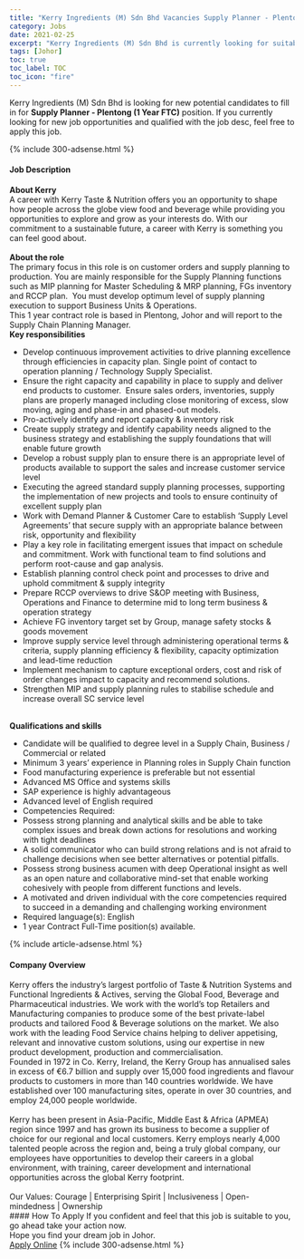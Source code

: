 ```yaml
---
title: "Kerry Ingredients (M) Sdn Bhd Vacancies Supply Planner - Plentong  (1 Year FTC)" 
category: Jobs 
date: 2021-02-25 
excerpt: "Kerry Ingredients (M) Sdn Bhd is currently looking for suitable person to fill in the Supply Planner - Plentong  (1 Year FTC) which based in Johor" 
tags: [Johor] 
toc: true 
toc_label: TOC 
toc_icon: "fire" 
--- 
```


<p>Kerry Ingredients (M) Sdn Bhd is looking for new potential candidates to fill in for <b>Supply Planner - Plentong  (1 Year FTC)</b> position. If you currently looking for new job opportunities and qualified with the job desc, feel free to apply this job.
</p>{% include 300-adsense.html %} 
<div><div><h4>Job Description</h4></div><div><div><span><div><div><div><strong>About Kerry</strong><br>A career with Kerry Taste &amp; Nutrition offers you an opportunity to shape how people across the globe view food and beverage while providing you opportunities to explore and grow as your interests do. With our commitment to a sustainable future, a career with Kerry is something you can feel good about.</div><div><br><strong>About the role</strong><br>The primary focus in this role is on customer orders and supply planning to production. You are mainly responsible for the Supply Planning functions such as MIP planning for Master Scheduling &amp; MRP planning, FGs inventory and RCCP plan.&#160; You must develop optimum level of supply planning execution to support Business Units &amp; Operations.</div><div>This 1 year contract role is based in Plentong, Johor and will report to the Supply Chain Planning Manager.</div><strong>Key responsibilities</strong><ul><li>Develop continuous improvement activities to drive planning excellence through efficiencies in capacity plan. Single point of contact to operation planning / Technology Supply Specialist.</li><li>Ensure the right capacity and capability in place to supply and deliver end products to customer.&#160; Ensure sales orders, inventories, supply plans are properly managed including close monitoring of excess, slow moving, aging and phase-in and phased-out models.</li><li>Pro-actively identify and report capacity &amp; inventory risk</li><li>Create supply strategy and identify capability needs aligned to the business strategy and establishing the supply foundations that will enable future growth</li><li>Develop a robust supply plan to ensure there is an appropriate level of products available to support the sales and increase customer service level</li><li>Executing the agreed standard supply planning processes, supporting the implementation of new projects and tools to ensure continuity of excellent supply plan</li><li>Work with Demand Planner &amp; Customer Care to establish &#8216;Supply Level Agreements&#8217; that secure supply with an appropriate balance between risk, opportunity and flexibility</li><li>Play a key role in facilitating emergent issues that impact on schedule and commitment. Work with functional team to find solutions and perform root-cause and gap analysis.</li><li>Establish planning control check point and processes to drive and uphold commitment &amp; supply integrity</li><li>Prepare RCCP overviews to drive S&amp;OP meeting with Business, Operations and Finance to determine mid to long term business &amp; operation strategy</li><li>Achieve FG inventory target set by Group, manage safety stocks &amp; goods movement</li><li>Improve supply service level through administering operational terms &amp; criteria, supply planning efficiency &amp; flexibility, capacity optimization and lead-time reduction</li><li>Implement mechanism to capture exceptional orders, cost and risk of order changes impact to capacity and recommend solutions.</li><li>Strengthen MIP and supply planning rules to stabilise schedule and increase overall SC service level</li></ul><br><strong>Qualifications and skills</strong><ul><li>Candidate will be qualified to degree level in a Supply Chain, Business / Commercial or related</li><li>Minimum 3 years&#8217; experience in Planning roles in Supply Chain function</li><li>Food manufacturing experience is preferable but not essential</li><li>Advanced MS Office and systems skills</li><li>SAP experience is highly advantageous</li><li>Advanced level of English required</li><li>Competencies Required:</li><li>Possess strong planning and analytical skills and be able to take complex issues and break down actions for resolutions and working with tight deadlines</li><li>A solid communicator who can build strong relations and is not afraid to challenge decisions when see better alternatives or potential pitfalls.</li><li>Possess strong business acumen with deep Operational insight as well as an open nature and collaborative mind-set that enable working cohesively with people from different functions and levels.</li><li>A motivated and driven individual with the core competencies required to succeed in a demanding and challenging working environment</li><li>Required language(s): English</li><li>1 year Contract Full-Time position(s) available.</li></ul></div></div></span></div></div></div> 
{% include article-adsense.html %} 
<div><div><h4>Company Overview</h4></div><div><div><span><div><div>
	Kerry offers the industry&#8217;s largest portfolio of Taste &amp; Nutrition Systems and Functional Ingredients &amp; Actives, serving the Global Food, Beverage and Pharmaceutical industries. We work with the world&#8217;s top Retailers and Manufacturing companies to produce some of the best private-label products and tailored Food &amp; Beverage solutions on the market. We also work with the leading Food Service chains helping to deliver appetising, relevant and innovative custom solutions, using our expertise in new product development, production and commercialisation.</div>
<div>
	Founded in 1972 in Co. Kerry, Ireland, the Kerry Group has annualised sales in excess of &#8364;6.7 billion and supply over 15,000 food ingredients and flavour products to customers in more than 140 countries worldwide. We have established over 100 manufacturing sites, operate in over 30 countries, and employ 24,000 people worldwide.<br>
<br>
	Kerry has been present in Asia-Pacific, Middle East &amp; Africa (APMEA) region since 1997 and has grown its business to become a supplier of choice for our regional and local customers. Kerry employs nearly 4,000 talented people across the region and, being a truly global company, our employees have opportunities to develop their careers in a global environment, with training, career development and international opportunities across the global Kerry footprint.<br>
<br>
	Our Values:&#160;Courage | Enterprising Spirit | Inclusiveness | Open-mindedness | Ownership &#160; &#160;</div></div></span></div></div></div> 
#### How To Apply 
If you confident and feel that this job is suitable to you, go ahead take your action now. <br/> 
Hope you find your dream job in Johor. <br/> 
<a href="https://www.jobstreet.com.my/en/job/supply-planner-plentong-1-year-ftc-4491233?jobId=jobstreet-my-job-4491233&" class="btn btn--info" target="_blank" rel="nofollow noopenner">Apply Online</a> 
{% include 300-adsense.html %} 